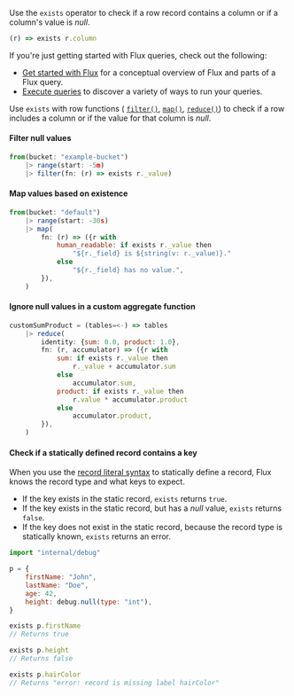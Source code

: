 
Use the `exists` operator to check if a row record contains a column or if a
column's value is _null_.

```js
(r) => exists r.column
```

If you're just getting started with Flux queries, check out the following:

- [Get started with Flux](/flux/v0/get-started/) for a conceptual overview of Flux and parts of a Flux query.
- [Execute queries](/influxdb/v2/query-data/execute-queries/) to discover a variety of ways to run your queries.

Use `exists` with row functions (
[`filter()`](/flux/v0/stdlib/universe/filter/),
[`map()`](/flux/v0/stdlib/universe/map/),
[`reduce()`](/flux/v0/stdlib/universe/reduce/))
to check if a row includes a column or if the value for that column is _null_.

#### Filter null values

```js
from(bucket: "example-bucket")
    |> range(start: -5m)
    |> filter(fn: (r) => exists r._value)
```

#### Map values based on existence

```js
from(bucket: "default")
    |> range(start: -30s)
    |> map(
        fn: (r) => ({r with
            human_readable: if exists r._value then
                "${r._field} is ${string(v: r._value)}."
            else
                "${r._field} has no value.",
        }),
    )
```

#### Ignore null values in a custom aggregate function

```js
customSumProduct = (tables=<-) => tables
    |> reduce(
        identity: {sum: 0.0, product: 1.0},
        fn: (r, accumulator) => ({r with
            sum: if exists r._value then
                r._value + accumulator.sum
            else
                accumulator.sum,
            product: if exists r._value then
                r.value * accumulator.product
            else
                accumulator.product,
        }),
    )
```

#### Check if a statically defined record contains a key

When you use the [record literal syntax](/flux/v0/data-types/composite/record/#record-syntax)
to statically define a record, Flux knows the record type and what keys to expect.

- If the key exists in the static record, `exists` returns `true`.
- If the key exists in the static record, but has a _null_ value, `exists` returns `false`.
- If the key does not exist in the static record, because the record type is
  statically known, `exists` returns an error.

```js
import "internal/debug"

p = {
    firstName: "John",
    lastName: "Doe",
    age: 42,
    height: debug.null(type: "int"),
}

exists p.firstName
// Returns true

exists p.height
// Returns false

exists p.hairColor
// Returns "error: record is missing label hairColor"
```
